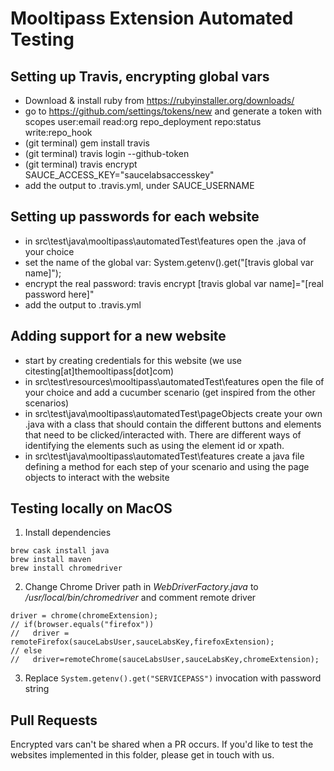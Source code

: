 Mooltipass Extension Automated Testing
======================================

Setting up Travis, encrypting global vars
-----------------------------------------
- Download & install ruby from https://rubyinstaller.org/downloads/  
- go to https://github.com/settings/tokens/new and generate a token with scopes user:email read:org repo_deployment repo:status write:repo_hook
- (git terminal) gem install travis
- (git terminal) travis login --github-token <generated token>
- (git terminal) travis encrypt SAUCE_ACCESS_KEY="saucelabsaccesskey"
- add the output to .travis.yml, under SAUCE_USERNAME

Setting up passwords for each website
-------------------------------------
- in src\test\java\mooltipass\automatedTest\features open the .java of your choice
- set the name of the global var: System.getenv().get("[travis global var name]");
- encrypt the real password: travis encrypt [travis global var name]="[real password here]"
- add the output to .travis.yml

Adding support for a new website
--------------------------------
- start by creating credentials for this website (we use citesting[at]themooltipass[dot]com)
- in src\test\resources\mooltipass\automatedTest\features open the file of your choice and add a cucumber scenario (get inspired from the other scenarios)
- in src\test\java\mooltipass\automatedTest\pageObjects create your own .java with a class that should contain the different buttons and elements that need to be clicked/interacted with. There are different ways of identifying the elements such as using the element id or xpath.
- in src\test\java\mooltipass\automatedTest\features create a java file defining a method for each step of your scenario and using the page objects to interact with the website

Testing locally on MacOS
-------------
1. Install dependencies
```
brew cask install java
brew install maven
brew install chromedriver
```
2. Change Chrome Driver path in _WebDriverFactory.java_ to _/usr/local/bin/chromedriver_ and comment remote driver
```
driver = chrome(chromeExtension);
// if(browser.equals("firefox"))
//   driver = remoteFirefox(sauceLabsUser,sauceLabsKey,firefoxExtension);
// else
//   driver=remoteChrome(sauceLabsUser,sauceLabsKey,chromeExtension);
```
3. Replace `System.getenv().get("SERVICEPASS")` invocation with password string

Pull Requests
-------------
Encrypted vars can't be shared when a PR occurs. If you'd like to test the websites implemented in this folder, please get in touch with us.